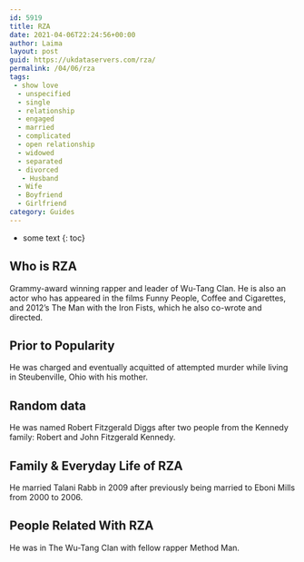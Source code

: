 ```yaml
---
id: 5919
title: RZA
date: 2021-04-06T22:24:56+00:00
author: Laima
layout: post
guid: https://ukdataservers.com/rza/
permalink: /04/06/rza
tags:
 - show love
  - unspecified
  - single
  - relationship
  - engaged
  - married
  - complicated
  - open relationship
  - widowed
  - separated
  - divorced
   - Husband
  - Wife
  - Boyfriend
  - Girlfriend
category: Guides
---
```


* some text
{: toc}


## Who is RZA
                  
                  
                  
Grammy-award winning rapper and leader of Wu-Tang Clan. He is also an actor who has appeared in the films Funny People, Coffee and Cigarettes, and 2012&#8217;s The Man with the Iron Fists, which he also co-wrote and directed.
                  
              
            
              
            
                
                
                
## Prior to Popularity
                  
                  
                  
He was charged and eventually acquitted of attempted murder while living in Steubenville, Ohio with his mother.
                  
              
            
              
            
                
                
                
## Random data
                  
                  
                  
He was named Robert Fitzgerald Diggs after two people from the Kennedy family: Robert and John Fitzgerald Kennedy.
                  
              
            
              
            
                
                
                
## Family & Everyday Life of RZA
                  
                  
                  
He married Talani Rabb in 2009 after previously being married to Eboni Mills from 2000 to 2006.
                  
              
            
              
            
                
                
                
## People Related With RZA
                  
                  
                  
He was in The Wu-Tang Clan with fellow rapper Method Man.
                  
              
            
              
            
                
              
            
              
              
            
            
              
            
          
          
          